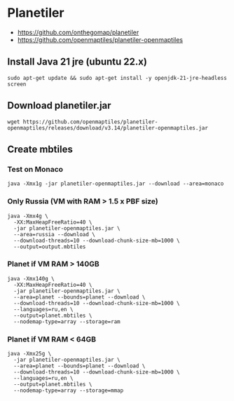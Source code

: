 # Planetiler

- https://github.com/onthegomap/planetiler
- https://github.com/openmaptiles/planetiler-openmaptiles

## Install Java 21 jre (ubuntu 22.x)
```
sudo apt-get update && sudo apt-get install -y openjdk-21-jre-headless screen
```

## Download planetiler.jar
```
wget https://github.com/openmaptiles/planetiler-openmaptiles/releases/download/v3.14/planetiler-openmaptiles.jar
```

## Create mbtiles

### Test on Monaco
```
java -Xmx1g -jar planetiler-openmaptiles.jar --download --area=monaco
```


### Only Russia (VM with RAM > 1.5 x PBF size)
```
java -Xmx4g \
  -XX:MaxHeapFreeRatio=40 \
  -jar planetiler-openmaptiles.jar \
  --area=russia --download \
  --download-threads=10 --download-chunk-size-mb=1000 \
  --output=output.mbtiles
```


### Planet if VM RAM > 140GB
```
java -Xmx140g \
  -XX:MaxHeapFreeRatio=40 \
  -jar planetiler-openmaptiles.jar \
  --area=planet --bounds=planet --download \
  --download-threads=10 --download-chunk-size-mb=1000 \
  --languages=ru,en \
  --output=planet.mbtiles \
  --nodemap-type=array --storage=ram
  ```


### Planet if VM RAM < 64GB
```
java -Xmx25g \
  -jar planetiler-openmaptiles.jar \
  --area=planet --bounds=planet --download \
  --download-threads=10 --download-chunk-size-mb=1000 \
  --languages=ru,en \
  --output=planet.mbtiles \
  --nodemap-type=array --storage=mmap
```
